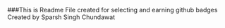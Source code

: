 ###This is Readme File
created for selecting and earning github badges
Created by Sparsh Singh Chundawat

